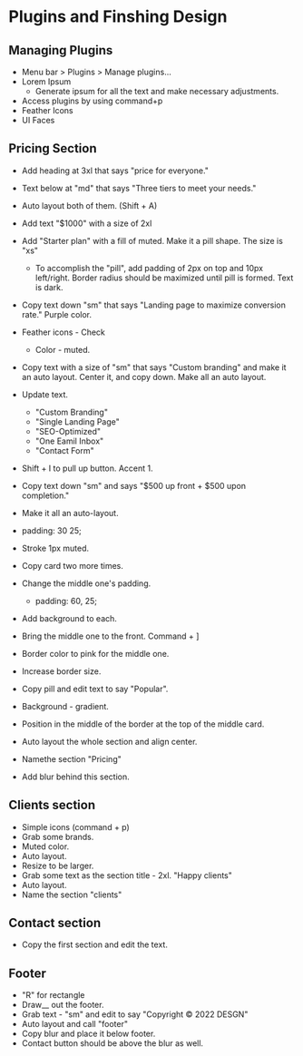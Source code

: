 # Plugins and Finshing Design

## Managing Plugins

- Menu bar > Plugins > Manage plugins...
- Lorem Ipsum
    - Generate ipsum for all the text and make necessary adjustments.
- Access plugins by using command+p
- Feather Icons
- UI Faces


## Pricing Section

- Add heading at 3xl that says "price for everyone."
- Text below at "md" that says "Three tiers to meet your needs."
- Auto layout both of them. (Shift + A)
- Add text "$1000" with a size of 2xl
- Add "Starter plan" with a fill of muted. Make it a pill shape. The size is "xs"
    - To accomplish the "pill", add padding of 2px on top and 10px left/right. Border radius should be maximized until pill is formed. Text is dark.
- Copy text down "sm" that says "Landing page to maximize conversion rate." Purple color.
- Feather icons - Check
    - Color - muted.
- Copy text with a size of "sm" that says "Custom branding" and make it an auto layout. Center it, and copy down. Make all an auto layout.
- Update text.
    - "Custom Branding"
    - "Single Landing Page"
    - "SEO-Optimized"
    - "One Eamil Inbox"
    - "Contact Form"

- Shift + I to pull up button. Accent 1.
- Copy text down "sm" and says "$500 up front + $500 upon completion."
- Make it all an auto-layout.
- padding: 30 25; 
- Stroke 1px muted.
- Copy card two more times.
- Change the middle one's padding.
    - padding: 60, 25;
- Add background to each.
- Bring the middle one to the front. Command + ]
- Border color to pink for the middle one.
- Increase border size.
- Copy pill and edit text to say "Popular".
- Background - gradient.
- Position in the middle of the border at the top of the middle card.
- Auto layout the whole section and align center.
- Namethe section "Pricing"
- Add blur behind this section.

## Clients section

- Simple icons (command + p)
- Grab some brands. 
- Muted color. 
- Auto layout.
- Resize to be larger. 
- Grab some text as the section title - 2xl. "Happy clients"
- Auto layout.
- Name the section "clients"

## Contact section

- Copy the first section and edit the text.

## Footer

- "R" for rectangle
- Draw__ out the footer. 
- Grab text - "sm" and edit to say "Copyright &copy; 2022 DESGN"
- Auto layout and call "footer"
- Copy blur and place it below footer. 
- Contact button should be above the blur as well.

